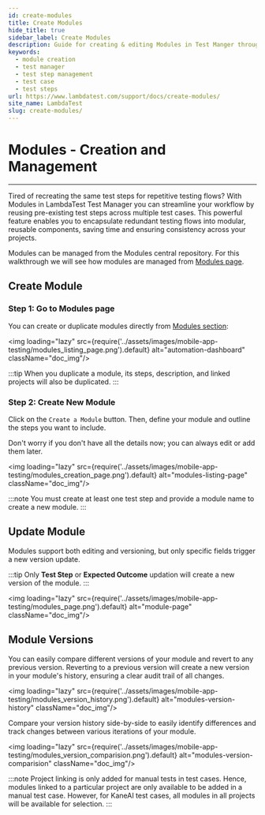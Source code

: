 ```yaml
---
id: create-modules
title: Create Modules
hide_title: true
sidebar_label: Create Modules
description: Guide for creating & editing Modules in Test Manger through Modules page.
keywords:
  - module creation
  - test manager
  - test step management 
  - test case
  - test steps
url: https://www.lambdatest.com/support/docs/create-modules/
site_name: LambdaTest
slug: create-modules/
---
```


<script type="application/ld+json"
      dangerouslySetInnerHTML={{ __html: JSON.stringify({
       "@context": "https://schema.org",
        "@type": "BreadcrumbList",
        "itemListElement": [{
          "@type": "ListItem",
          "position": 1,
          "name": "LambdaTest",
          "item": "https://www.lambdatest.com"
        },{
          "@type": "ListItem",
          "position": 2,
          "name": "Support",
          "item": "https://www.lambdatest.com/support/docs/"
        },{
          "@type": "ListItem",
          "position": 3,
          "name": "Create Modules",
          "item": "https://www.lambdatest.com/support/docs/create-modules/"
        }]
      })
    }}
></script>

# Modules - Creation and Management
***
Tired of recreating the same test steps for repetitive testing flows? With Modules in LambdaTest Test Manager you can streamline your workflow by reusing pre-existing test steps across multiple test cases. This powerful feature enables you to encapsulate redundant testing flows into modular, reusable components, saving time and ensuring consistency across your projects.

Modules can be managed from the Modules central repository. For this walkthrough we will see how modules are managed from [Modules page](https://test-manager.lambdatest.com/module).

## Create Module

### Step 1: Go to Modules page

You can create or duplicate modules directly from [Modules section](https://test-manager.lambdatest.com/module):

<img loading="lazy" src={require('../assets/images/mobile-app-testing/modules_listing_page.png').default} alt="automation-dashboard" className="doc_img"/>

:::tip
 When you duplicate a module, its steps, description, and linked projects will also be duplicated.
:::

### Step 2: Create New Module

Click on the `Create a Module` button. Then, define your module and outline the steps you want to include.

Don't worry if you don't have all the details now; you can always edit or add them later.

<img loading="lazy" src={require('../assets/images/mobile-app-testing/modules_creation_page.png').default} alt="modules-listing-page" className="doc_img"/>

:::note
 You must create at least one test step and provide a module name to create a new module.
:::

## Update Module
Modules support both editing and versioning, but only specific fields trigger a new version update.

:::tip
 Only **Test Step** or **Expected Outcome** updation will create a new version of the module.
:::

<img loading="lazy" src={require('../assets/images/mobile-app-testing/modules_page.png').default} alt="module-page" className="doc_img"/>

## Module Versions

You can easily compare different versions of your module and revert to any previous version. Reverting to a previous version will create a new version in your module's history, ensuring a clear audit trail of all changes.

<img loading="lazy" src={require('../assets/images/mobile-app-testing/modules_version_history.png').default} alt="modules-version-history" className="doc_img"/>

Compare your version history side-by-side to easily identify differences and track changes between various iterations of your module.

<img loading="lazy" src={require('../assets/images/mobile-app-testing/modules_version_comparision.png').default} alt="modules-version-comparision" className="doc_img"/>

:::note
Project linking is only added for manual tests in test cases. Hence, modules linked to a particular project are only available to be added in a manual test case. However, for KaneAI test cases, all modules in all projects will be available for selection.
:::